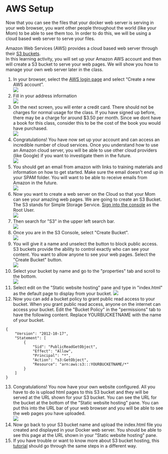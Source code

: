 # AWS Setup
Now that you can see the files that your docker web server is serving in your web browser, you want other people throughout the world (like your Mom) to be able to see them too.  In order to do this, we will be using a cloud based web server to serve your files.  

Amazon Web Services (AWS) provides a cloud based web server through their [S3 buckets](https://docs.aws.amazon.com/AmazonS3/latest/userguide/Welcome.html).  
In this learning activity, you will set up your Amazon AWS account and then will create a S3 bucket to serve your web pages.  We will show you how to manage your own web server later in the class.
1. In your browser, select the [AWS login page](https://portal.aws.amazon.com/gp/aws/developer/registration/) and select “Create a new AWS account”.  
![](images/login.png)  
2. Fill in your address information  
![](images/signup.png)  
3. On the next screen, you will enter a credit card.  There should not be charges for normal usage for the class.  If you have signed up before, there may be a charge for around $3.50 per month.  Since we dont have a book for this class, consider this to be the cost of the book you would have purchased.  
![](images/free.png)  
4. Congratulations!  You have now set up your account and can access an incredible number of cloud services.  Once you understand how to use an Amazon cloud server, you will be able to use other cloud providers (like Google) if you want to investigate them in the future.  
![](images/congrats.png)  
5. You should get an email from amazon with links to training materials and information on how to get started.  Make sure the email doesn't end up in your SPAM folder.  You will want to be able to receive emails from Amazon in the future.  
![](images/email.png)  
6. Now you want to create a web server on the Cloud so that your Mom can see your amazing web pages.  We are going to create an S3 Bucket.  The S3 stands for Simple Storage Service.  [Sign into the console](https://signin.aws.amazon.com/signin?redirect_uri=https%3A%2F%2Fconsole.aws.amazon.com%2Fconsole%2Fhome%3FhashArgs%3D%2523%26isauthcode%3Dtrue%26state%3DhashArgsFromTB_us-west-1_5b2d0ef13cbb52f1&client_id=arn%3Aaws%3Asignin%3A%3A%3Aconsole%2Fcanvas&forceMobileApp=0&code_challenge=4rWw-_0XowrTkXk43FL4hscMfUB_on_GmhcctmH2gH4&code_challenge_method=SHA-256) as the Root User.  
![](images/root.png)  
7. Then search for "S3" in the upper left search bar.  
![](images/S3.png)  
8. Once you are in the S3 Console, select "Create Bucket".  
![](images/createbucket.png)  
9. You will give it a name and unselect the button to block public access.  S3 buckets provide the ability to control exactly who can see your content.  You want to allow anyone to see your web pages. Select the "Create Bucket" button.  
![](images/blockpublic.png)  
10. Select your bucket by name and go to the "properties" tab and scroll to the bottom.   
![](images/properties.png)  
11. Select edit on the "Static website hosting" pane and type in "index.html" as the default page to display from your bucket.
![](images/staticwebsite.png)  
11. Now you can add a bucket policy to grant public read access to your bucket. When you grant public read access, anyone on the internet can access your bucket.  Edit the "Bucket Policy" in the "permissions" tab to have the following content. Replace YOURBUCKETNAME with the name of your bucket.  
```
{
    "Version": "2012-10-17",
    "Statement": [
        {
            "Sid": "PublicReadGetObject",
            "Effect": "Allow",
            "Principal": "*",
            "Action": "s3:GetObject",
            "Resource": "arn:aws:s3:::YOURBUCKETNAME/*"
        }
    ]
}
```
13. Congratulations! You now have your own website configured.  All you have to do is upload html pages to this S3 bucket and they will be served at the URL shown for your S3 bucket.  You can see the URL for the bucket at the bottom of the "Static website hosting" pane.  You can put this into the URL bar of your web browser and you will be able to see the web pages you have uploaded.  
![](images/url.png)  
14. Now go back to your S3 bucket name and upload the index.html file you created and displayed in your Docker web server.  You should be able to see this page at the URL shown in your "Static website hosting" pane.  
16. If you have trouble or want to know more about S3 bucket hosting, this [tutorial](https://docs.aws.amazon.com/AmazonS3/latest/userguide/HostingWebsiteOnS3Setup.html) should go through the same steps in a different way.  
